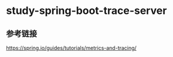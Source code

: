 # study-spring-boot-trace-server


## 参考链接
https://spring.io/guides/tutorials/metrics-and-tracing/


